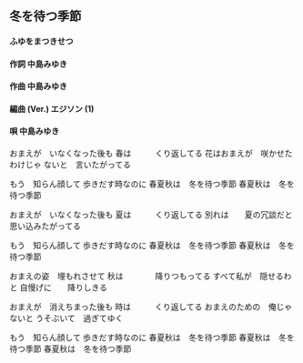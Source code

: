 ## 冬を待つ季節
#### ふゆをまつきせつ

#### 作詞        中島みゆき
#### 作曲        中島みゆき
#### 編曲 (Ver.) エジソン (1)
#### 唄          中島みゆき


おまえが　いなくなった後も
春は　　　くり返してる
花はおまえが　咲かせたわけじゃ
ないと　言いたがってる

もう　知らん顔して
歩きだす時なのに
春夏秋は　冬を待つ季節
春夏秋は　冬を待つ季節


おまえが　いなくなった後も
夏は　　　くり返してる
別れは　　夏の冗談だと
思い込みたがってる

もう　知らん顔して
歩きだす時なのに
春夏秋は　冬を待つ季節
春夏秋は　冬を待つ季節


おまえの姿　埋もれさせて
秋は　　　　降りつもってる
すべて私が　隠せるわと
自慢げに　　降りしきる

おまえが　消えちまった後も
時は　　　くり返してる
おまえのための　俺じゃないと
うそぶいて　過ぎてゆく

もう　知らん顔して
歩きだす時なのに
春夏秋は　冬を待つ季節
春夏秋は　冬を待つ季節
春夏秋は　冬を待つ季節
